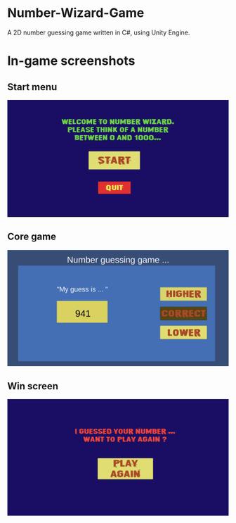 # Number-Wizard-Game
A 2D number guessing game written in C#, using Unity Engine.


# In-game screenshots 

## Start menu
![Start menu](Screenshots/Start%20Menu.png)

## Core game
![Core game](Screenshots/Core%20Game.png)

## Win screen
![Win screnn](Screenshots/Win%20Screen.png)
